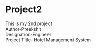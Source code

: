 # Project2
This is my 2nd project
<br>
Author-Preekshit
<br>
Designation-Engineer
<br>
Project Title- Hotel Management System


